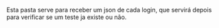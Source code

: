 Esta pasta serve para receber um json de cada login, que servirá depois para verificar se um teste ja existe ou não.
